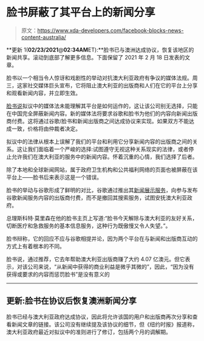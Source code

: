 # 脸书屏蔽了其平台上的新闻分享

> 原文：<https://www.xda-developers.com/facebook-blocks-news-content-australia/>

**更新 1(****02/23/2021****@****02:34AM****ET):**脸书已与澳洲达成协议，恢复该地区的新闻共享。滚动到底部了解更多信息。下面保留了 2021 年 2 月 18 日发表的文章。

脸书以一个相当令人惊讶和戏剧性的举动对抗澳大利亚政府有争议的媒体法规。周三，这家社交媒体巨头宣布，它将阻止澳大利亚的出版商和人们在它的平台上分享和观看新闻内容，并立即生效。

[脸书说](https://about.fb.com/news/2021/02/changes-to-sharing-and-viewing-news-on-facebook-in-australia/)拟议中的媒体法未能理解其平台是如何运作的，这让该公司别无选择，只能在中国完全屏蔽新闻内容。新的媒体法将要求谷歌和脸书为他们的内容向新闻出版商付费。这将通过谷歌/脸书和新闻出版商之间达成协议来实现。如果双方不能达成一致，价格将由仲裁者决定。

拟议中的法律从根本上误解了我们的平台和利用它分享新闻内容的出版商之间的关系。这让我们面临着一个严峻的选择:试图遵守无视这种关系现实的法律，或者停止允许我们在澳大利亚的服务中的新闻内容。怀着沉重的心情，我们选择了后者。

除了本地和全球新闻网站，属于政府卫生机构和公共福利网络的页面也被屏蔽在该平台上——脸书后来表示这是一个错误。

脸书的举动与谷歌形成了鲜明的对比，谷歌通过推出其[新闻展示服务](https://www.xda-developers.com/google-launches-news-showcase-australia/)，向参与发布谷歌新闻服务内容的出版商付费，而不是撤回其搜索服务，试图安抚澳大利亚政府。

总理斯科特·莫里森在他的脸书主页上写道:“脸书今天解除与澳大利亚的友好关系，切断医疗和急救服务的基本信息服务，这种行为既傲慢又令人失望。”。

脸书辩称，它的回应不应与谷歌相提并论，因为两个平台在与新闻和出版商互动的方式上有着根本的不同。

脸书说，通过推荐，它去年帮助澳大利亚出版商赚了大约 4.07 亿澳元。但它表示，对该公司来说，“从新闻中获得的商业利益是微乎其微的”，因此，“因为没有获得或要求的内容而惩罚脸书”是没有意义的

* * *

## 更新:脸书在协议后恢复澳洲新闻分享

脸书已经与澳大利亚政府达成协议，因此将允许该国的用户和出版商再次分享和查看新闻文章的链接。该公司没有继续提及该协议的细节，但《纽约时报》报道称，澳大利亚政府最近对拟议中的准则进行了修订，包括两个月的调解期。